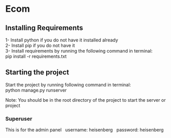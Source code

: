 # Ecom
## Installing Requirements
1- Install python if you do not have it installed already  
2- Install pip if you do not have it  
3- Install requirements by running the following command in terminal:  
        pip install -r requirements.txt  

## Starting the project
Start the project by running following command in terminal:  
        python manage.py runserver  
    
Note: You should be in the root directory of the project to start the server or project  

### Superuser
This is for the admin panel
&nbsp; username: heisenberg
&nbsp; password: heisenberg
